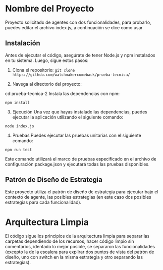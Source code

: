 # Nombre del Proyecto

Proyecto solicitado de agentes con dos funcionalidades, para probarlo, puedes editar el archivo index.js, a continuación se dice como usar

## Instalación

Antes de ejecutar el código, asegúrate de tener Node.js y npm instalados en tu sistema. Luego, sigue estos pasos:

1. Clona el repositorio:
   `git clone https://github.com/watchmakercomeback/prueba-tecnica/`

2. Navega al directorio del proyecto:

cd prueba-tecnica-2
Instala las dependencias con npm:

`npm install`

3. Ejecución
   Una vez que hayas instalado las dependencias, puedes ejecutar la aplicación utilizando el siguiente comando:

`node index.js`

4. Pruebas
   Puedes ejecutar las pruebas unitarias con el siguiente comando:

`npm run test`

Este comando utilizará el marco de pruebas especificado en el archivo de configuración package.json y ejecutará todas las pruebas disponibles.

## Patrón de Diseño de Estrategia

Este proyecto utiliza el patrón de diseño de estrategia para ejecutar bajo el contexto de agente, las posibles estrategias (en este caso dos posibles estrategias para cada funcionalidad).

# Arquitectura Limpia

El código sigue los principios de la arquitectura limpia para separar las carpetas dependiendo de los recursos, hacer código limpio sin comentarios, identado lo mejor posible, se separaron las funcionalidades (excepto la de la escalera para explirar dos puntos de vista del patrón de diseño, uno con switch en la misma estrategia y otro separando las estrategias).

